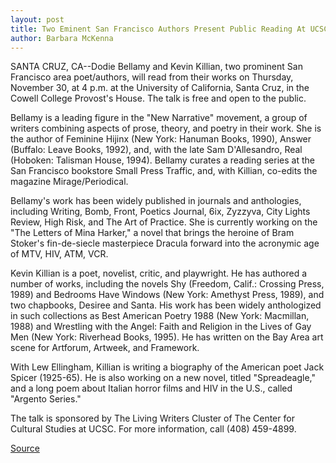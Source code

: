 ```yaml
---
layout: post
title: Two Eminent San Francisco Authors Present Public Reading At UCSC
author: Barbara McKenna
---
```


SANTA CRUZ, CA--Dodie Bellamy and Kevin Killian, two prominent  San Francisco area poet/authors, will read from their works on  Thursday, November 30, at 4 p.m. at the University of California,  Santa Cruz, in the Cowell College Provost's House. The talk is free  and open to the public.

Bellamy is a leading figure in the "New Narrative" movement, a  group of writers combining aspects of prose, theory, and poetry in  their work. She is the author of Feminine Hijinx (New York: Hanuman  Books, 1990), Answer (Buffalo: Leave Books, 1992), and, with the  late Sam D'Allesandro, Real (Hoboken: Talisman House, 1994).  Bellamy curates a reading series at the San Francisco bookstore  Small Press Traffic, and, with Killian, co-edits the magazine  Mirage/Periodical.

Bellamy's work has been widely published in journals and  anthologies, including Writing, Bomb, Front, Poetics Journal, 6ix,  Zyzzyva, City Lights Review, High Risk, and The Art of Practice. She  is currently working on the "The Letters of Mina Harker," a novel that  brings the heroine of Bram Stoker's fin-de-siecle masterpiece  Dracula forward into the acronymic age of MTV, HIV, ATM, VCR.

Kevin Killian is a poet, novelist, critic, and playwright. He has  authored a number of works, including the novels Shy (Freedom,  Calif.: Crossing Press, 1989) and Bedrooms Have Windows (New York:  Amethyst Press, 1989), and two chapbooks, Desiree and Santa. His  work has been widely anthologized in such collections as Best  American Poetry 1988 (New York: Macmillan, 1988) and Wrestling  with the Angel: Faith and Religion in the Lives of Gay Men (New York:  Riverhead Books, 1995). He has written on the Bay Area art scene for  Artforum, Artweek, and Framework.

With Lew Ellingham, Killian is writing a biography of the  American poet Jack Spicer (1925-65). He is also working on a new  novel, titled "Spreadeagle," and a long poem about Italian horror  films and HIV in the U.S., called "Argento Series."

The talk is sponsored by The Living Writers Cluster of The  Center for Cultural Studies at UCSC. For more information, call  (408) 459-4899.

[Source](http://www1.ucsc.edu/news_events/press_releases/archive/95-96/11-95/112195-Eminent_San_Francis.html "Permalink to 112195-Eminent_San_Francis")
